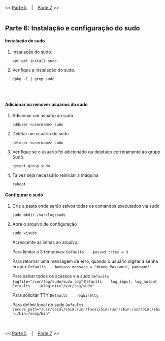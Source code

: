 << [Parte 5](https://github.com/vangoncalez/42sp_born2beroot/blob/main/parte_05.md) &nbsp;&nbsp;&nbsp;|&nbsp;&nbsp;&nbsp; [Parte 7](https://github.com/vangoncalez/42sp_born2beroot/blob/main/parte_07.md) >>
<br><br>

## Parte 6: Instalação e configuração do sudo

#### Instalação do sudo

1. Instalação do sudo.

   `apt-get install sudo`
   
2. Verifique a instalação do sudo.

   `dpkg -l | grep sudo`
   
   
<br>   <br>  
#### Adicionar ou remover usuários do sudo  
   
1. Adicionar um usuário ao sudo

   `adduser <username> sudo`
   
2. Deletar um usuário do sudo

   `deluser <username> sudo`
   
3. Verifique se o úsuario foi adicionado ou deletado corretamente ao grupo Sudo.

   `getent group sudo`
   
4. Talvez seja necessário reiniciar a máquina

   `reboot`
   
   
   
#### Configurar o sudo     

1. Crie a pasta onde serão salvos todas os comandos executados via sudo

   `sudo mkdir /var/log/sudo`

2. Abra o arquivo de configuração

   `sudo visudo`

   Acrescente as linhas ao arquivo:
   
   Para limitar a 3 tentativas:
   `Defaults	passwd_tries = 3`
   
   Para retornar uma mensagem de erro, quando o usuário digitar a senha errada:
   `Defaults	badpass_message = "Wrong Password, padawan!"`
   
   Para salvar todos os acessos via sudo
   `Defaults	logfile="/var/log/sudo/sudo.log"`
   `Defaults	log_input, log_output`
   `Defaults	iolog_dir="/var/log/sudo"`
   
   Para solicitar TTY
   `Defaults	requiretty`
   
   Para definir local do sudo
   `Defaults	secure_path="/usr/local/sbin:/usr/local/bin:/usr/sbin:/usr/bin:/sbin:/bin:/snap/bin"`
  
<br><br>
<< [Parte 5](https://github.com/vangoncalez/42sp_born2beroot/blob/main/parte_05.md) &nbsp;&nbsp;&nbsp;|&nbsp;&nbsp;&nbsp; [Parte 7](https://github.com/vangoncalez/42sp_born2beroot/blob/main/parte_07.md) >>

